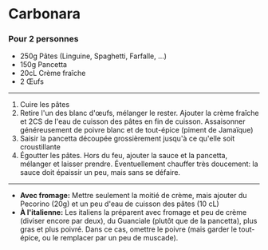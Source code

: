 # Carbonara

### Pour 2 personnes

- 250g Pâtes (Linguine, Spaghetti, Farfalle, …)
- 150g Pancetta
- 20cL Crème fraîche
- 2 Œufs

---

1. Cuire les pâtes
2. Retire l'un des blanc d'œufs, mélanger le rester. Ajouter la crème fraîche et 2CS de l'eau de cuisson des pâtes en fin de cuisson. Assaisonner généreusement de poivre blanc et de tout-épice (piment de Jamaïque)
3. Saisir la pancetta découpée grossièrement jusqu'à ce qu'elle soit croustillante
4. Égoutter les pâtes. Hors du feu, ajouter la sauce et la pancetta, mélanger et laisser prendre. Éventuellement chauffer très doucement: la sauce doit épaissir un peu, mais sans se défaire.

---

- **Avec fromage:** Mettre seulement la moitié de crème, mais ajouter du Pecorino (20g) et un peu d'eau de cuisson des pâtes (10 cL)
- **À l'italienne:** Les italiens la préparent avec fromage et peu de crème (diviser encore par deux), du Guanciale (plutôt que de la pancetta), plus gras et plus poivré. Dans ce cas, omettre le poivre (mais garder le tout-épice, ou le remplacer par un peu de muscade).